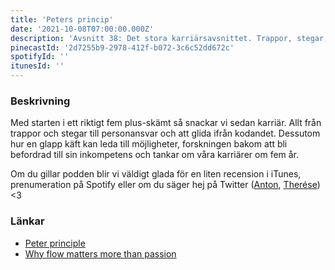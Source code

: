 ```yaml
---
title: 'Peters princip'
date: '2021-10-08T07:00:00.000Z'
description: 'Avsnitt 38: Det stora karriärsavsnittet. Trappor, stegar, personalansvar, en glapp käft, Peters princip och mycket mer.'
pinecastId: '2d7255b9-2978-412f-b072-3c6c52dd672c'
spotifyId: ''
itunesId: ''
---
```


### Beskrivning

Med starten i ett riktigt fem plus-skämt så snackar vi sedan karriär. Allt från trappor och stegar till personansvar och att glida ifrån kodandet. Dessutom hur en glapp käft kan leda till möjligheter, forskningen bakom att bli befordrad till sin inkompetens och tankar om våra karriärer om fem år.

Om du gillar podden blir vi väldigt glada för en liten recension i iTunes, prenumeration på Spotify eller om du säger hej på Twitter ([Anton](https://twitter.com/Awnton), [Therése](https://twitter.com/tkomstadius)) <3

### Länkar

- [Peter principle](https://en.wikipedia.org/wiki/Peter_principle)
- [Why flow matters more than passion](https://leaddev.com/culture-engagement-motivation/why-flow-matters-more-passion)

